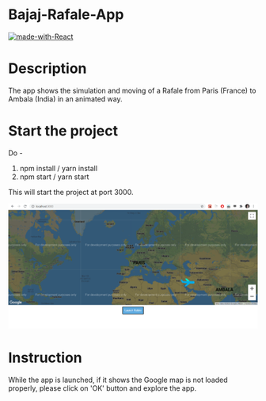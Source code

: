 # Bajaj-Rafale-App

[![made-with-React](https://img.shields.io/badge/Made%20with-ReactJS-1f425f.svg)](https://www.latex-project.org/)

# Description
  The app shows the simulation and moving of a Rafale from Paris (France) to Ambala (India) in an animated way.

# Start the project

Do - 
1. npm install / yarn install
2. npm start / yarn start

This will start the project at port 3000.

![Alt text](src/assets/ss1.png "Landing")

# Instruction
  While the app is launched, if it shows the Google map is not loaded properly, please click on 'OK' button and explore the app.
